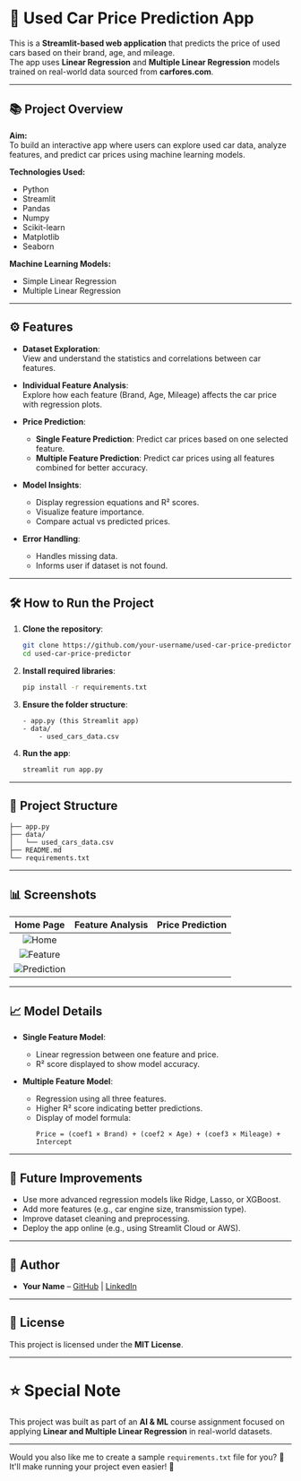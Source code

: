 

# 🚗 Used Car Price Prediction App

This is a **Streamlit-based web application** that predicts the price of used cars based on their brand, age, and mileage.  
The app uses **Linear Regression** and **Multiple Linear Regression** models trained on real-world data sourced from **carfores.com**.

---

## 📚 Project Overview

**Aim:**  
To build an interactive app where users can explore used car data, analyze features, and predict car prices using machine learning models.

**Technologies Used:**
- Python
- Streamlit
- Pandas
- Numpy
- Scikit-learn
- Matplotlib
- Seaborn

**Machine Learning Models:**
- Simple Linear Regression
- Multiple Linear Regression

---

## ⚙️ Features

- **Dataset Exploration**:  
  View and understand the statistics and correlations between car features.
  
- **Individual Feature Analysis**:  
  Explore how each feature (Brand, Age, Mileage) affects the car price with regression plots.

- **Price Prediction**:
  - **Single Feature Prediction**: Predict car prices based on one selected feature.
  - **Multiple Feature Prediction**: Predict car prices using all features combined for better accuracy.

- **Model Insights**:
  - Display regression equations and R² scores.
  - Visualize feature importance.
  - Compare actual vs predicted prices.

- **Error Handling**:
  - Handles missing data.
  - Informs user if dataset is not found.

---

## 🛠️ How to Run the Project

1. **Clone the repository**:
   ```bash
   git clone https://github.com/your-username/used-car-price-predictor.git
   cd used-car-price-predictor
   ```

2. **Install required libraries**:
   ```bash
   pip install -r requirements.txt
   ```

3. **Ensure the folder structure**:
   ```
   - app.py (this Streamlit app)
   - data/
       - used_cars_data.csv
   ```

4. **Run the app**:
   ```bash
   streamlit run app.py
   ```

---

## 📂 Project Structure

```
├── app.py
├── data/
│   └── used_cars_data.csv
├── README.md
└── requirements.txt
```

---

## 📊 Screenshots

| Home Page | Feature Analysis | Price Prediction |
|:---------:|:----------------:|:----------------:|
![Home](C:/Users/Raza/OneDrive/图片/Screenshots/Screenshot%202025-04-26%20160718.png) | 
![Feature](C:/Users/Raza/OneDrive/图片/Screenshots/Screenshot%202025-04-26%20163113.png) | 
![Prediction](C:/Users/Raza/OneDrive/图片/Screenshots/Screenshot%202025-04-26%20163133.png) |



---

## 📈 Model Details

- **Single Feature Model**:
  - Linear regression between one feature and price.
  - R² score displayed to show model accuracy.

- **Multiple Feature Model**:
  - Regression using all three features.
  - Higher R² score indicating better predictions.
  - Display of model formula:
    ```
    Price = (coef1 × Brand) + (coef2 × Age) + (coef3 × Mileage) + Intercept
    ```

---

## 🚀 Future Improvements

- Use more advanced regression models like Ridge, Lasso, or XGBoost.
- Add more features (e.g., car engine size, transmission type).
- Improve dataset cleaning and preprocessing.
- Deploy the app online (e.g., using Streamlit Cloud or AWS).

---

## 🧠 Author

- **Your Name** – [GitHub](https://github.com/your-username) | [LinkedIn](https://linkedin.com/in/your-profile)

---

## 📜 License

This project is licensed under the **MIT License**.

---

# ⭐ Special Note

This project was built as part of an **AI & ML** course assignment focused on applying **Linear and Multiple Linear Regression** in real-world datasets.

---

Would you also like me to create a sample `requirements.txt` file for you? 🚀  
It'll make running your project even easier! 🌟
